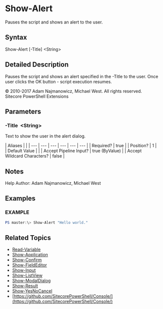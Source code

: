 # Show-Alert

Pauses the script and shows an alert to the user.

## Syntax

Show-Alert \[-Title\] &lt;String&gt;

## Detailed Description

Pauses the script and shows an alert specified in the -Title to the user. Once user clicks the OK button - script execution resumes.

© 2010-2017 Adam Najmanowicz, Michael West. All rights reserved. Sitecore PowerShell Extensions

## Parameters

### -Title  &lt;String&gt;

Text to show the user in the alert dialog.

| Aliases |  |
| --- | --- | --- | --- | --- | --- |
| Required? | true |
| Position? | 1 |
| Default Value |  |
| Accept Pipeline Input? | true \(ByValue\) |
| Accept Wildcard Characters? | false |

## Notes

Help Author: Adam Najmanowicz, Michael West

## Examples

### EXAMPLE

```powershell
PS master:\> Show-Alert "Hello world."
```

## Related Topics

* [Read-Variable](read-variable.md)
* [Show-Application](show-application.md)
* [Show-Confirm](show-confirm.md)
* [Show-FieldEditor](show-fieldeditor.md)
* [Show-Input](show-input.md)
* [Show-ListView](show-listview.md)
* [Show-ModalDialog](show-modaldialog.md)
* [Show-Result](show-result.md)
* [Show-YesNoCancel](show-yesnocancel.md)
* [https://github.com/SitecorePowerShell/Console/](https://github.com/SitecorePowerShell/Console/) 

